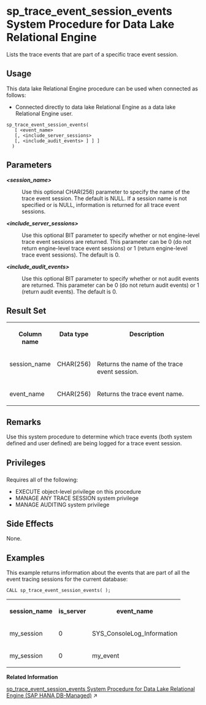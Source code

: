 <!-- loio8179ac5d6ce210149cfcd3fb6d77cbca -->

# sp\_trace\_event\_session\_events System Procedure for Data Lake Relational Engine

Lists the trace events that are part of a specific trace event session.



<a name="loio8179ac5d6ce210149cfcd3fb6d77cbca__section_p4t_vqn_14b"/>

## Usage

This data lake Relational Engine procedure can be used when connected as follows:

-   Connected directly to data lake Relational Engine as a data lake Relational Engine user.



```
sp_trace_event_session_events(
   [ <event_name> 
   [, <include_server_sessions>
   [, <include_audit_events> ] ] ]
  )
```



<a name="loio8179ac5d6ce210149cfcd3fb6d77cbca__sp_trace_event_session_events_parm1"/>

## Parameters


<dl>
<dt><b>

*<session\_name\>* 

</b></dt>
<dd>

Use this optional CHAR\(256\) parameter to specify the name of the trace event session. The default is NULL. If a session name is not specified or is NULL, information is returned for all trace event sessions.



</dd><dt><b>

*<include\_server\_sessions\>* 

</b></dt>
<dd>

Use this optional BIT parameter to specify whether or not engine-level trace event sessions are returned. This parameter can be 0 \(do not return engine-level trace event sessions\) or 1 \(return engine-level trace event sessions\). The default is 0.



</dd><dt><b>

*<include\_audit\_events\>* 

</b></dt>
<dd>

Use this optional BIT parameter to specify whether or not audit events are returned. This parameter can be 0 \(do not return audit events\) or 1 \(return audit events\). The default is 0.



</dd>
</dl>



<a name="loio8179ac5d6ce210149cfcd3fb6d77cbca__sp_trace_event_session_events_resultset1"/>

## Result Set


<table>
<tr>
<th valign="top">

Column name

</th>
<th valign="top">

Data type

</th>
<th valign="top">

Description

</th>
</tr>
<tr>
<td valign="top">

session\_name

</td>
<td valign="top">

CHAR\(256\)

</td>
<td valign="top">

Returns the name of the trace event session.

</td>
</tr>
<tr>
<td valign="top">

event\_name

</td>
<td valign="top">

CHAR\(256\)

</td>
<td valign="top">

Returns the trace event name.

</td>
</tr>
</table>



<a name="loio8179ac5d6ce210149cfcd3fb6d77cbca__sp_trace_event_session_events_remarks1"/>

## Remarks

Use this system procedure to determine which trace events \(both system defined and user defined\) are being logged for a trace event session.



<a name="loio8179ac5d6ce210149cfcd3fb6d77cbca__sp_trace_event_session_events_priv1"/>

## Privileges



### 

Requires all of the following:

-   EXECUTE object-level privilege on this procedure
-   MANAGE ANY TRACE SESSION system privilege
-   MANAGE AUDITING system privilege



<a name="loio8179ac5d6ce210149cfcd3fb6d77cbca__sp_trace_event_session_events_sideeffects1"/>

## Side Effects

None.



<a name="loio8179ac5d6ce210149cfcd3fb6d77cbca__sp_trace_event_session_events_example"/>

## Examples

This example returns information about the events that are part of all the event tracing sessions for the current database:

```
CALL sp_trace_event_session_events( );
```


<table>
<tr>
<th valign="top">

session\_name

</th>
<th valign="top">

is\_server

</th>
<th valign="top">

event\_name

</th>
</tr>
<tr>
<td valign="top">

my\_session

</td>
<td valign="top">

0

</td>
<td valign="top">

SYS\_ConsoleLog\_Information

</td>
</tr>
<tr>
<td valign="top">

my\_session

</td>
<td valign="top">

0

</td>
<td valign="top">

my\_event

</td>
</tr>
</table>

**Related Information**  


[sp_trace_event_session_events System Procedure for Data Lake Relational Engine (SAP HANA DB-Managed)](https://help.sap.com/viewer/a898e08b84f21015969fa437e89860c8/2024_3_QRC/en-US/f906a7948fa14abcadfd72ef71b410f7.html "Lists the trace events that are part of a specific trace event session.") :arrow_upper_right:

